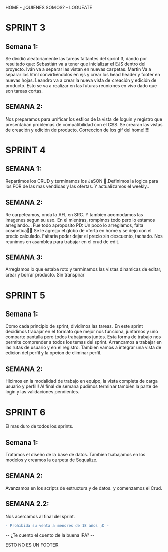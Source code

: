 HOME   -  ¿QUIENES SOMOS? - LOGUEATE

# SPRINT 3
## Semana 1:
Se dividió aleatoriamente las tareas faltantes del sprint 3, dando por resultado que: Sebastián va a tener que inicializar el EJS dentro del proyecto. Iván va a separar las vistan en nuevas carpetas. Martin Va a separar los html convirtiéndolos en ejs y crear los head header y footer en nuevas hojas. Leandro va a crear la nueva vista de creación y edición de producto. Esto se va a realizar en las futuras reuniones en vivo dado que son tareas cortas.
## SEMANA 2:
Nos preparamos para unificar los estilos de la vista de loguin y registro que presentaban problemas de compatibilidad con el CSS.
Se crearan las vistas de creación y edición de producto.
Correccion de los gif del home!!!!!
# SPRINT 4 
## SEMANA 1: 
Repartimos los CRUD y terminamos los JaSON 🔪.Definimos la logica para los FOR de las mas vendidas y las ofertas.
Y actualizamos el weekly..
## SEMANA 2: 
Re carpeteamos, onda la AFI, en SRC. Y tambien acomodamos las imagenes segun su uso. En el mientras, rompimos todo pero lo estamos arreglando... Fue todo aproposito
PD: Un poco lo arreglamos, falta cosmetica👌🏻
Se le agrego el globo de oferta en home y se dejo con el precio calculado. Faltaria poder dejar el precio sin descuento, tachado.
Nos reunimos en asamblea para trabajar en el crud de edit.
## SEMANA 3:
Arreglamos lo que estaba roto y terminamos las vistas dinamicas de editar, crear y borrar producto. Sin transpirar


# SPRINT 5
## Semana 1:
Como cada principio de sprint, dividimos las tareas. En este sprint decidimos trabajar en el formato que mejor nos funciona, juntarnos y uno comparte pantalla pero todos trabajamos juntos. Esta forma de trabajo nos permite comprender a todos los temas del sprint.
Arrancamos a trabajar en las rutas de usuario y en el registro. Tambien vamos a integrar una vista de edicion del perfil y la opcion de eliminar perfil.
## SEMANA 2:
Hicimos en la modalidad de trabajo en equipo, la vista completa de carga usuario y perfil!! Al final de semana pudimos terminar también la parte de login y las validaciones pendientes.

# SPRINT 6
El mas duro de todos los sprints.
## Semana 1:
Tratamos el diseño de la base de datos. Tambien trabajamos en los modelos y creamos la carpeta de Sequalize.

## SEMANA 2:
Avanzamos en los scripts de estructura y de datos. y comenzamos el Crud.

## SEMANA 2.2: 
Nos acercamos al final del sprint.


```diff
- Prohibida su venta a menores de 18 años ;D -
```

-- ¿Te cuento el cuento de la buena IPA? --

ESTO NO ES UN FOOTER